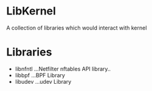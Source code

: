 # LibKernel
A collection of libraries which would interact with kernel

# Libraries
* libnfntl
  ...Netfilter nftables API library..
* libbpf
  ...BPF Library
* libudev
  ...udev Library
